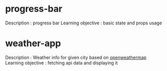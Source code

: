# progress-bar

Description : progress bar
Learning objective : basic state and props usage 

# weather-app

Description : Weather info for given city based on [openweathermap](https://openweathermap.org/)\
Learning objective : fetching api data and displaying it
